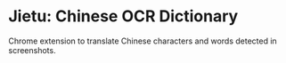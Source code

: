 # Jietu: Chinese OCR Dictionary

Chrome extension to translate Chinese characters and words detected in screenshots.
